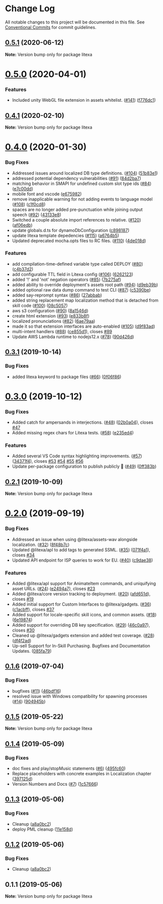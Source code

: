 # Change Log

All notable changes to this project will be documented in this file.
See [Conventional Commits](https://conventionalcommits.org) for commit guidelines.

## [0.5.1](https://github.com/alexa-games/litexa/compare/v0.5.0...v0.5.1) (2020-06-12)

**Note:** Version bump only for package litexa





# [0.5.0](https://github.com/alexa-games/litexa/compare/v0.4.1...v0.5.0) (2020-04-01)


### Features

* Included unity WebGL file extension in assets whitelist. ([#141](https://github.com/alexa-games/litexa/issues/141)) ([f776dc1](https://github.com/alexa-games/litexa/commit/f776dc1dbd18018c61c733b35db830e6764db48b))





## [0.4.1](https://github.com/alexa-games/litexa/compare/v0.4.0...v0.4.1) (2020-02-10)

**Note:** Version bump only for package litexa





# [0.4.0](https://github.com/alexa-games/litexa/compare/v0.3.1...v0.4.0) (2020-01-30)


### Bug Fixes

* Addressed issues around localized DB type definitions. ([#104](https://github.com/alexa-games/litexa/issues/104)) ([51b83e1](https://github.com/alexa-games/litexa/commit/51b83e1e9b690b5077609e9fb6b7a8e2511da92b))
* addressed potential dependency vulnerabilities ([#91](https://github.com/alexa-games/litexa/issues/91)) ([84d2ba7](https://github.com/alexa-games/litexa/commit/84d2ba7851387deed6fff571ba072018eff9a4f0))
* matching behavior in SMAPI for undefined custom slot type ids ([#84](https://github.com/alexa-games/litexa/issues/84)) ([e7c00dd](https://github.com/alexa-games/litexa/commit/e7c00dd75f3a914208b5b7742b269a8cfdb126ec))
* mobile font and vscode ([e675982](https://github.com/alexa-games/litexa/commit/e6759825d5cec548513adbe0072a2e0e1f1a670f))
* remove inapplicable warning for not adding events to language model ([#108](https://github.com/alexa-games/litexa/issues/108)) ([c1f0cd8](https://github.com/alexa-games/litexa/commit/c1f0cd8af35210ec96d66b881cdb57b29f2c90b7))
* spaces are no longer added pre-punctuation while joining output speech ([#92](https://github.com/alexa-games/litexa/issues/92)) ([43133e8](https://github.com/alexa-games/litexa/commit/43133e8892be4e7bae8389f5d599b25be86a5917))
* Switched a couple absolute import references to relative. ([#120](https://github.com/alexa-games/litexa/issues/120)) ([af06edb](https://github.com/alexa-games/litexa/commit/af06edb71846231e2132d42750ae0423b8b11cd5))
* update globals.d.ts for dynamoDbConfiguration ([c898187](https://github.com/alexa-games/litexa/commit/c898187873755224566cc2840385b30279548f1d))
* update litexa template depedencies ([#115](https://github.com/alexa-games/litexa/issues/115)) ([a6764b5](https://github.com/alexa-games/litexa/commit/a6764b56bee5239102c9806de4a01d4ade3fd859))
* Updated deprecated mocha.opts files to RC files. ([#110](https://github.com/alexa-games/litexa/issues/110)) ([4de018d](https://github.com/alexa-games/litexa/commit/4de018d79763c37060894c57265280acdd9c822e))


### Features

* add compilation-time-defined variable type called DEPLOY ([#80](https://github.com/alexa-games/litexa/issues/80)) ([c4b37d2](https://github.com/alexa-games/litexa/commit/c4b37d29453e3e8fc34e8ae48c9286f333c0759f))
* add configurable TTL field in Litexa config ([#106](https://github.com/alexa-games/litexa/issues/106)) ([6262123](https://github.com/alexa-games/litexa/commit/62621232c31d10f03dfdeaa83de5bc941ac0e6b2))
* added '!' and 'not' negation operators ([#85](https://github.com/alexa-games/litexa/issues/85)) ([7b275af](https://github.com/alexa-games/litexa/commit/7b275af91ae305d41956ae8397ccbaca3bdb8ea2))
* added ability to override deployment's assets root path ([#94](https://github.com/alexa-games/litexa/issues/94)) ([d9eb39b](https://github.com/alexa-games/litexa/commit/d9eb39b25df791376b06c864260887b4b66bd8bb))
* added optional raw data dump command to test CLI ([#87](https://github.com/alexa-games/litexa/issues/87)) ([c5390be](https://github.com/alexa-games/litexa/commit/c5390be5a651084bf67a2f88682f4fe5475904e8))
* added say-reprompt syntax ([#86](https://github.com/alexa-games/litexa/issues/86)) ([27abbab](https://github.com/alexa-games/litexa/commit/27abbabd5bb2b65be0978bea7f87ce5a923628bd))
* added string replacement map localization method that is detached from skill code ([#100](https://github.com/alexa-games/litexa/issues/100)) ([08c5057](https://github.com/alexa-games/litexa/commit/08c505716b4916e9f5a297b9a6122975f75219cc))
* aws s3 configuration ([#90](https://github.com/alexa-games/litexa/issues/90)) ([8a1546d](https://github.com/alexa-games/litexa/commit/8a1546df3dcd6e29094b8308c964d32e52b1a96a))
* create html extension ([#93](https://github.com/alexa-games/litexa/issues/93)) ([e833b8f](https://github.com/alexa-games/litexa/commit/e833b8f81c68a81446c70237151b55b4c7807f41))
* localized pronunciations ([#82](https://github.com/alexa-games/litexa/issues/82)) ([6ae79aa](https://github.com/alexa-games/litexa/commit/6ae79aa6f38d3f6543eeea9929a17014ababbd21))
* made it so that extension interfaces are auto-enabled ([#105](https://github.com/alexa-games/litexa/issues/105)) ([d9f83ad](https://github.com/alexa-games/litexa/commit/d9f83adbe85177aba24f562ea27c466f49984899))
* multi-intent handlers ([#88](https://github.com/alexa-games/litexa/issues/88)) ([ce855d1](https://github.com/alexa-games/litexa/commit/ce855d1ed8ad69cfbc50eb901408be193371f739)), closes [#89](https://github.com/alexa-games/litexa/issues/89)
* Update AWS Lambda runtime to nodejs12.x  ([#78](https://github.com/alexa-games/litexa/issues/78)) ([90d426d](https://github.com/alexa-games/litexa/commit/90d426d404c8b76d72e4c645c05cb75a01ed0102))





## [0.3.1](https://github.com/alexa-games/litexa/compare/v0.3.0...v0.3.1) (2019-10-14)


### Bug Fixes

* added litexa keyword to package files ([#66](https://github.com/alexa-games/litexa/issues/66)) ([0f06f86](https://github.com/alexa-games/litexa/commit/0f06f860924347f8bf08bf9bcfb7f15d2e453e57))





# [0.3.0](https://github.com/alexa-games/litexa/compare/v0.2.1...v0.3.0) (2019-10-12)


### Bug Fixes

* Added catch for ampersands in interjections. ([#48](https://github.com/alexa-games/litexa/issues/48)) ([02b0a04](https://github.com/alexa-games/litexa/commit/02b0a04d2fa4e69447a342c43ee9707030b61b42)), closes [#47](https://github.com/alexa-games/litexa/issues/47)
* Added missing regex chars for Litexa tests. ([#58](https://github.com/alexa-games/litexa/issues/58)) ([e235ed4](https://github.com/alexa-games/litexa/commit/e235ed467a6f78040f43597ca1e30b74852604ab))


### Features

* Added several VS Code syntax highlighting improvements. ([#57](https://github.com/alexa-games/litexa/issues/57)) ([34371f4](https://github.com/alexa-games/litexa/commit/34371f4024988e4afc4a4646d6dc68ccbf116f1a)), closes [#53](https://github.com/alexa-games/litexa/issues/53) [#54](https://github.com/alexa-games/litexa/issues/54) [#55](https://github.com/alexa-games/litexa/issues/55) [#56](https://github.com/alexa-games/litexa/issues/56)
* Update per-package configuration to publish publicly 🥳 ([#49](https://github.com/alexa-games/litexa/issues/49)) ([0ff383b](https://github.com/alexa-games/litexa/commit/0ff383b3bba3fe51a9fdb7166d8a5b3414beec68))





## [0.2.1](https://github.com/alexa-games/litexa/compare/v0.2.0...v0.2.1) (2019-10-09)

**Note:** Version bump only for package litexa





# [0.2.0](https://github.com/alexa-games/litexa/compare/v0.1.6...v0.2.0) (2019-09-19)


### Bug Fixes

* Addressed an issue when using @litexa/assets-wav alongside localization. ([#32](https://github.com/alexa-games/litexa/issues/32)) ([8f48b7c](https://github.com/alexa-games/litexa/commit/8f48b7c))
* Updated @litexa/apl to add <speak> tags to generated SSML. ([#35](https://github.com/alexa-games/litexa/issues/35)) ([071f4a1](https://github.com/alexa-games/litexa/commit/071f4a1)), closes [#34](https://github.com/alexa-games/litexa/issues/34)
* Updated API endpoint for ISP queries to work for EU. ([#40](https://github.com/alexa-games/litexa/issues/40)) ([c9dae38](https://github.com/alexa-games/litexa/commit/c9dae38))


### Features

* Added @litexa/apl support for AnimateItem commands, and uniquifying asset URLs. ([#24](https://github.com/alexa-games/litexa/issues/24)) ([e2494a7](https://github.com/alexa-games/litexa/commit/e2494a7)), closes [#23](https://github.com/alexa-games/litexa/issues/23)
* Added @litexa/core version tracking to deployment. ([#20](https://github.com/alexa-games/litexa/issues/20)) ([afd651d](https://github.com/alexa-games/litexa/commit/afd651d)), closes [#19](https://github.com/alexa-games/litexa/issues/19)
* Added initial support for Custom Interfaces to @litexa/gadgets. ([#36](https://github.com/alexa-games/litexa/issues/36)) ([c1acbff](https://github.com/alexa-games/litexa/commit/c1acbff)), closes [#37](https://github.com/alexa-games/litexa/issues/37)
* Added support for locale-specific skill icons, and common assets. ([#18](https://github.com/alexa-games/litexa/issues/18)) ([6e19874](https://github.com/alexa-games/litexa/commit/6e19874))
* Added support for overriding DB key specification. ([#29](https://github.com/alexa-games/litexa/issues/29)) ([46c0a97](https://github.com/alexa-games/litexa/commit/46c0a97)), closes [#30](https://github.com/alexa-games/litexa/issues/30)
* Cleaned up @litexa/gadgets extension and added test coverage. ([#28](https://github.com/alexa-games/litexa/issues/28)) ([df4f2ad](https://github.com/alexa-games/litexa/commit/df4f2ad))
* Up-sell Support for In-Skill Purchasing. Bugfixes and Documentation Updates. ([085fa79](https://github.com/alexa-games/litexa/commit/085fa79))





## [0.1.6](https://github.com/alexa-games/litexa/compare/v0.1.5...v0.1.6) (2019-07-04)


### Bug Fixes

* bugfixes ([#11](https://github.com/alexa-games/litexa/issues/11)) ([46bdf16](https://github.com/alexa-games/litexa/commit/46bdf16))
* resolved issue with Windows compatibility for spawning processes ([#14](https://github.com/alexa-games/litexa/issues/14)) ([904945b](https://github.com/alexa-games/litexa/commit/904945b))





## [0.1.5](https://github.com/alexa-games/litexa/compare/v0.1.4...v0.1.5) (2019-05-22)

**Note:** Version bump only for package litexa





## [0.1.4](https://github.com/alexa-games/litexa/compare/v0.1.3...v0.1.4) (2019-05-09)


### Bug Fixes

* doc fixes and play/stopMusic statements ([#6](https://github.com/alexa-games/litexa/issues/6)) ([495fc60](https://github.com/alexa-games/litexa/commit/495fc60))
* Replace placeholders with concrete examples in Localization chapter ([397125d](https://github.com/alexa-games/litexa/commit/397125d))
* Version Numbers and Docs ([#7](https://github.com/alexa-games/litexa/issues/7)) ([1c57666](https://github.com/alexa-games/litexa/commit/1c57666))





## [0.1.3](https://github.com/alexa-labs/litexa/compare/v0.1.1...v0.1.3) (2019-05-06)


### Bug Fixes

* Cleanup ([a8a0bc2](https://github.com/alexa-labs/litexa/commit/a8a0bc2))
* deploy PML cleanup ([11e158d](https://github.com/alexa-labs/litexa/commit/11e158d))





## [0.1.2](https://github.com/alexa-labs/litexa/compare/v0.1.1...v0.1.2) (2019-05-06)


### Bug Fixes

* Cleanup ([a8a0bc2](https://github.com/alexa-labs/litexa/commit/a8a0bc2))





## 0.1.1 (2019-05-06)

**Note:** Version bump only for package litexa
